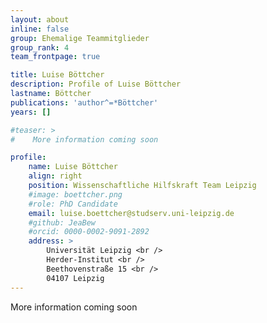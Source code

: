 ```yaml
---
layout: about
inline: false
group: Ehemalige Teammitglieder
group_rank: 4
team_frontpage: true

title: Luise Böttcher
description: Profile of Luise Böttcher
lastname: Böttcher
publications: 'author^=*Böttcher'
years: []

#teaser: >
#    More information coming soon

profile:
    name: Luise Böttcher
    align: right
    position: Wissenschaftliche Hilfskraft Team Leipzig
    #image: boettcher.png
    #role: PhD Candidate
    email: luise.boettcher@studserv.uni-leipzig.de
    #github: JeaBew
    #orcid: 0000-0002-9091-2892
    address: >
        Universität Leipzig <br />
        Herder-Institut <br />
        Beethovenstraße 15 <br />
        04107 Leipzig
---
```


More information coming soon
